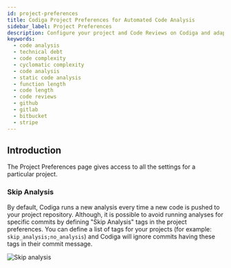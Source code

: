 ```yaml
---
id: project-preferences
title: Codiga Project Preferences for Automated Code Analysis
sidebar_label: Project Preferences
description: Configure your project and Code Reviews on Codiga and adapt the code analysis behavior to your needs.
keywords:
  - code analysis
  - technical debt
  - code complexity
  - cyclomatic complexity
  - code analysis
  - static code analysis
  - function length
  - code length
  - code reviews
  - github
  - gitlab
  - bitbucket
  - stripe
---
```


## Introduction

The Project Preferences page gives access to all the settings for a particular project.

### Skip Analysis

By default, Codiga runs a new analysis every time a new code is pushed to your project repository.
Although, it is possible to avoid running analyses for specific commits by defining "Skip Analysis" tags in the project preferences. You can define a list of tags for your projects (for example: `skip_analysis;no_analysis`) and Codiga will ignore commits having these tags in their commit message.

![Skip analysis](/img/skip-analysis.png)

